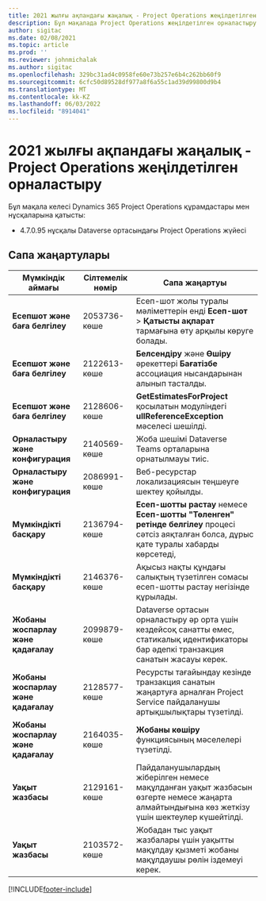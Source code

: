 ```yaml
---
title: 2021 жылғы ақпандағы жаңалық - Project Operations жеңілдетілген орналастыру
description: Бұл мақалада Project Operations жеңілдетілген орналастыру шығарылымының 2021 жылғы ақпандағы сапалық жаңартулары туралы ақпарат берілген.
author: sigitac
ms.date: 02/08/2021
ms.topic: article
ms.prod: ''
ms.reviewer: johnmichalak
ms.author: sigitac
ms.openlocfilehash: 329bc31ad4c0958fe60e73b257e6b4c262bb60f9
ms.sourcegitcommit: 6cfc50d89528df977a8f6a55c1ad39d99800d9b4
ms.translationtype: MT
ms.contentlocale: kk-KZ
ms.lasthandoff: 06/03/2022
ms.locfileid: "8914041"
---
```

# <a name="whats-new-february-2021---project-operations-lite-deployment"></a>2021 жылғы ақпандағы жаңалық - Project Operations жеңілдетілген орналастыру

Бұл мақала келесі Dynamics 365 Project Operations құрамдастары мен нұсқаларына қатысты:

  - 4.7.0.95 нұсқалы Dataverse ортасындағы Project Operations жүйесі

## <a name="quality-updates"></a>Сапа жаңартулары

| **Мүмкіндік аймағы** | **Сілтемелік нөмір** | **Сапа жаңартуы** |
| --- | --- | --- |
| **Есепшот және баға белгілеу** | 2053736-көше | Есеп-шот жолы туралы мәліметтерін енді **Есеп-шот** > **Қатысты ақпарат** тармағына өту арқылы көруге болады. |
| **Есепшот және баға белгілеу** | 2122613-көше | **Белсендіру** және **Өшіру** әрекеттері **Бағатізбе** ассоциация нысандарынан алынып тасталды. |
| **Есепшот және баға белгілеу** | 2128606-көше | **GetEstimatesForProject** қосылатын модуліндегі **ullReferenceException** мәселесі шешілді. |
| **Орналастыру және конфигурация** | 2140569-көше | Жоба шешімі Dataverse Teams орталарына орнатылмауы тиіс. |
| **Орналастыру және конфигурация** | 2086991-көше | Веб-ресурстар локализациясын теңшеуге шектеу қойылды. |
| **Мүмкіндікті басқару** | 2136794-көше | **Есеп-шотты растау** немесе **Есеп-шотты "Төленген" ретінде белгілеу** процесі сәтсіз аяқталған болса, дұрыс қате туралы хабарды көрсетеді, |
| **Мүмкіндікті басқару** | 2146376-көше | Ақысыз нақты құндағы салықтың түзетілген сомасы есеп-шотты растау негізінде құрылады. |
| **Жобаны жоспарлау және қадағалау** | 2099879-көше | Dataverse ортасын орналастыру әр орта үшін кездейсоқ санатты емес, статикалық идентификаторы бар әдепкі транзакция санатын жасауы керек. |
| **Жобаны жоспарлау және қадағалау** | 2128577-көше | Ресурсты тағайындау кезінде транзакция санатын жаңартуға арналған Project Service пайдаланушы артықшылықтары түзетілді. |
| **Жобаны жоспарлау және қадағалау** | 2164035-көше | **Жобаны көшіру** функциясының мәселелері түзетілді. |
| **Уақыт жазбасы** | 2129161-көше | Пайдаланушылардың жіберілген немесе мақұлданған уақыт жазбасын өзгерте немесе жаңарта алмайтындығына көз жеткізу үшін шектеулер күшейтілді. |
| **Уақыт жазбасы** | 2103572-көше | Жобадан тыс уақыт жазбалары үшін уақытты мақұлдау қызметі жобаны мақұлдаушы рөлін іздемеуі керек. |


[!INCLUDE[footer-include](../../includes/footer-banner.md)]